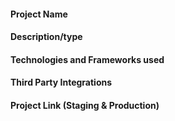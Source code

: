 #### Project Name

#### Description/type

#### Technologies and Frameworks used

#### Third Party Integrations

#### Project Link (Staging & Production)
